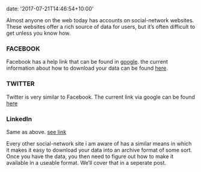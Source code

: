 
date: '2017-07-21T14:46:54+10:00'


Almost anyone on the web today has accounts on social-network websites. These websites offer a rich source of data for users, but it’s often difficult to get unless you know how.

### FACEBOOK

Facebook has a help link that can be found in [google](http://lmgtfy.com/?q=how+to+download+my+facebook+data). the current information about how to download your data can be found [here](https://www.facebook.com/help/131112897028467).

### TWITTER

Twitter is very similar to Facebook. The current link via google can be found [here](http://lmgtfy.com/?q=how+to+download+my+twitter+data)

### LinkedIn

Same as above. [see link](http://lmgtfy.com/?q=download+my+linkedin+data)

Every other social-network site i am aware of has a similar means in which it makes it easy to download your data into an archive format of some sort. Once you have the data, you then need to figure out how to make it available in a useable format. We’ll cover that in a seperate post.